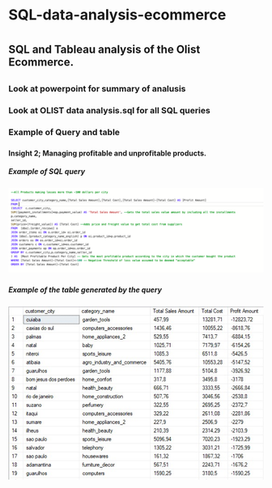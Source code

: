 <h1>SQL-data-analysis-ecommerce<h1>

 <h2>SQL and Tableau analysis of the Olist Ecommerce.<h2>
<h3>Look at powerpoint for summary of analusis<h3>
<h3>Look at OLIST data analysis.sql for all SQL queries<h3>

<h3>Example of Query and table<h3>

<h4>Insight 2; Managing profitable and unprofitable products.<h4>
<h5>Example of SQL query<h5>
<img src="https://raw.githubusercontent.com/nnyase/SQL-data-analysis-ecommerce/main/sql-query-loss-margin-per-city-per-product.png"/>
<h5>Example of the table generated by the query<h5>
<img src="https://raw.githubusercontent.com/nnyase/SQL-data-analysis-ecommerce/main/Tables%20Created%20in%20SQL/loss-margin-per-city-per-item-table.jpeg"/>

